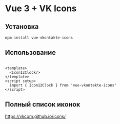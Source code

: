 # Vue 3 + VK Icons

## Установка

```
npm install vue-vkontakte-icons
```

## Использование

```vue

<template>
  <Icon12Clock/>
</template>
<script setup>
  import { Icon12Clock } from 'vue-vkontakte-icons'
</script>
```

## Полный список иконок

https://vkcom.github.io/icons/